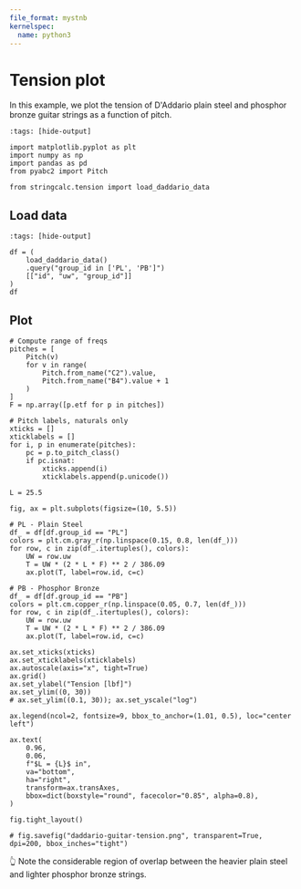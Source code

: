 ```yaml
---
file_format: mystnb
kernelspec:
  name: python3
---
```


# Tension plot

In this example, we plot the tension of
D'Addario plain steel and phosphor bronze guitar strings
as a function of pitch.

```{code-cell} ipython3
:tags: [hide-output]

import matplotlib.pyplot as plt
import numpy as np
import pandas as pd
from pyabc2 import Pitch

from stringcalc.tension import load_daddario_data
```

## Load data

```{code-cell} ipython3
:tags: [hide-output]

df = (
    load_daddario_data()
    .query("group_id in ['PL', 'PB']")
    [["id", "uw", "group_id"]]
)
df
```

## Plot

```{code-cell} ipython3
# Compute range of freqs
pitches = [
    Pitch(v)
    for v in range(
        Pitch.from_name("C2").value,
        Pitch.from_name("B4").value + 1
    )
]
F = np.array([p.etf for p in pitches])

# Pitch labels, naturals only
xticks = []
xticklabels = []
for i, p in enumerate(pitches):
    pc = p.to_pitch_class()
    if pc.isnat:
        xticks.append(i)
        xticklabels.append(p.unicode())

L = 25.5

fig, ax = plt.subplots(figsize=(10, 5.5))

# PL - Plain Steel
df_ = df[df.group_id == "PL"]
colors = plt.cm.gray_r(np.linspace(0.15, 0.8, len(df_)))
for row, c in zip(df_.itertuples(), colors):
    UW = row.uw
    T = UW * (2 * L * F) ** 2 / 386.09
    ax.plot(T, label=row.id, c=c)

# PB - Phosphor Bronze
df_ = df[df.group_id == "PB"]
colors = plt.cm.copper_r(np.linspace(0.05, 0.7, len(df_)))
for row, c in zip(df_.itertuples(), colors):
    UW = row.uw
    T = UW * (2 * L * F) ** 2 / 386.09
    ax.plot(T, label=row.id, c=c)

ax.set_xticks(xticks)
ax.set_xticklabels(xticklabels)
ax.autoscale(axis="x", tight=True)
ax.grid()
ax.set_ylabel("Tension [lbf]")
ax.set_ylim((0, 30))
# ax.set_ylim((0.1, 30)); ax.set_yscale("log")

ax.legend(ncol=2, fontsize=9, bbox_to_anchor=(1.01, 0.5), loc="center left")

ax.text(
    0.96,
    0.06,
    f"$L = {L}$ in",
    va="bottom",
    ha="right",
    transform=ax.transAxes,
    bbox=dict(boxstyle="round", facecolor="0.85", alpha=0.8),
)

fig.tight_layout()

# fig.savefig("daddario-guitar-tension.png", transparent=True, dpi=200, bbox_inches="tight")
```

👆 Note the considerable region of overlap
between the heavier plain steel and lighter phosphor bronze strings.

